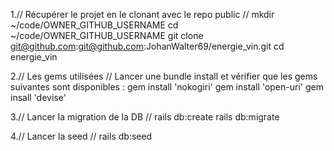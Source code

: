 1.// Récupérer le projet en le clonant avec le repo public //
mkdir ~/code/OWNER_GITHUB_USERNAME
cd ~/code/OWNER_GITHUB_USERNAME
git clone git@github.com:git@github.com:JohanWalter69/energie_vin.git
cd energie_vin

2.// Les gems utilisées //
Lancer une bundle install et vérifier que les gems suivantes sont disponibles :
gem install 'nokogiri'
gem install 'open-uri'
gem insall 'devise'

3.// Lancer la migration de la DB //
rails db:create
rails db:migrate 

4.// Lancer la seed //
rails db:seed
